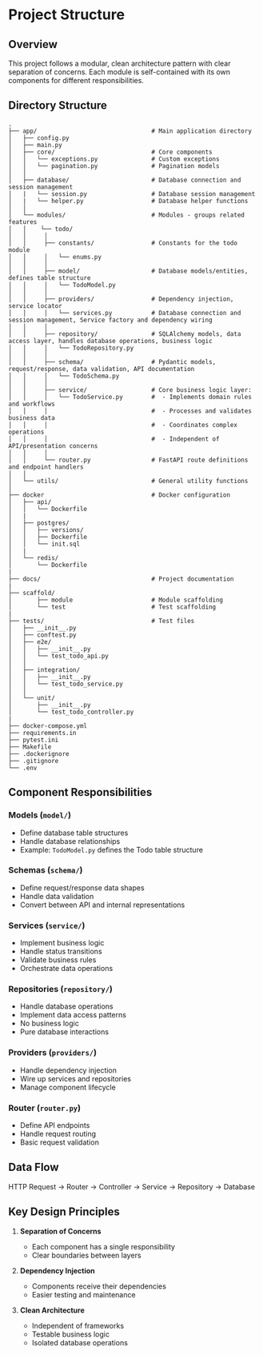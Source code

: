 # Project Structure

## Overview
This project follows a modular, clean architecture pattern with clear separation of concerns. Each module is self-contained with its own components for different responsibilities.

## Directory Structure

```
.
├── app/                                # Main application directory
│   ├── config.py
│   ├── main.py
│   ├── core/                           # Core components
│   │   └── exceptions.py               # Custom exceptions
│   │   └── pagination.py               # Pagination models
│   │
│   ├── database/                       # Database connection and session management
│   |   └── session.py                  # Database session management    
│   |   └── helper.py                   # Database helper functions  
│   │
│   └── modules/                        # Modules - groups related features
│   │    └── todo/
│   │     │
│   │     ├── constants/                # Constants for the todo module
│   │     │   └── enums.py
│   │     │
│   │     ├── model/                    # Database models/entities, defines table structure
│   │     │   └── TodoModel.py
│   │     │
│   │     ├── providers/                # Dependency injection, service locator
│   │     │   └── services.py           # Database connection and session management, Service factory and dependency wiring
│   │     │
│   │     ├── repository/               # SQLAlchemy models, data access layer, handles database operations, business logic
│   │     │   └── TodoRepository.py
│   │     │
│   │     ├── schema/                   # Pydantic models, request/response, data validation, API documentation
│   │     │   └── TodoSchema.py
│   │     │
│   │     ├── service/                  # Core business logic layer:
│   │     │   └── TodoService.py        #  - Implements domain rules and workflows
│   │     │                             #  - Processes and validates business data
│   │     │                             #  - Coordinates complex operations
│   │     │                             #  - Independent of API/presentation concerns
│   │     │
│   │     └── router.py                 # FastAPI route definitions and endpoint handlers
│   │
│   └── utils/                          # General utility functions
│
├── docker                              # Docker configuration  
│   ├── api/
│   │   └── Dockerfile
│   |
│   ├── postgres/
│   │   ├── versions/
│   │   ├── Dockerfile
│   │   └── init.sql
│   |
│   └── redis/
│       └── Dockerfile
|
├── docs/                               # Project documentation
|
├── scaffold/
│       ├── module                      # Module scaffolding
│       └── test                        # Test scaffolding
|
├── tests/                              # Test files
│   ├── __init__.py
│   ├── conftest.py
│   ├── e2e/
│   │   ├── __init__.py
│   │   └── test_todo_api.py
│   │
│   ├── integration/
│   │   ├── __init__.py
│   │   └── test_todo_service.py
│   │
│   └── unit/
│       ├── __init__.py
│       └── test_todo_controller.py
|
├── docker-compose.yml
├── requirements.in
├── pytest.ini
├── Makefile
├── .dockerignore
├── .gitignore
└── .env 
```

## Component Responsibilities

### Models (`model/`)
- Define database table structures
- Handle database relationships
- Example: `TodoModel.py` defines the Todo table structure

### Schemas (`schema/`)
- Define request/response data shapes
- Handle data validation
- Convert between API and internal representations

### Services (`service/`)
- Implement business logic
- Handle status transitions
- Validate business rules
- Orchestrate data operations

### Repositories (`repository/`)
- Handle database operations
- Implement data access patterns
- No business logic
- Pure database interactions

### Providers (`providers/`)
- Handle dependency injection
- Wire up services and repositories
- Manage component lifecycle

### Router (`router.py`)
- Define API endpoints
- Handle request routing
- Basic request validation

## Data Flow
HTTP Request → Router → Controller → Service → Repository → Database

## Key Design Principles
1. **Separation of Concerns**
   - Each component has a single responsibility
   - Clear boundaries between layers

2. **Dependency Injection**
   - Components receive their dependencies
   - Easier testing and maintenance

3. **Clean Architecture**
   - Independent of frameworks
   - Testable business logic
   - Isolated database operations 